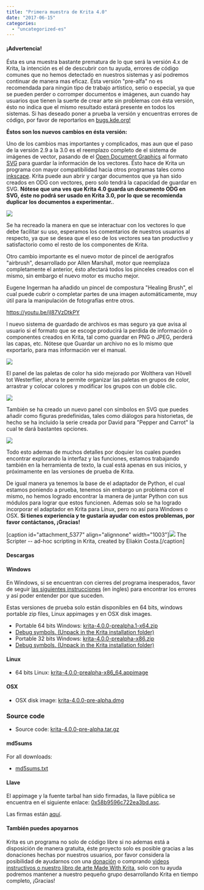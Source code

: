 ```yaml
---
title: "Primera muestra de Krita 4.0"
date: "2017-06-15"
categories: 
  - "uncategorized-es"
---
```


#### ¡Advertencia!

Ésta es una muestra bastante prematura de lo que será la versión 4.x de Krita, la intención es el de descubrir con tu ayuda, errores de código comunes que no hemos detectado en nuestros sistemas y así podremos continuar de manera mas eficaz. Ésta versión "pre-alfa" no es recomendada para ningún tipo de trabajo artístico, serio o especial, ya que se pueden perder o corromper documentos e imágenes, aun cuando hay usuarios que tienen la suerte de crear arte sin problemas con ésta versión, ésto no indica que el mismo resultado estará presente en todos los sistemas. Si has deseado poner a prueba la versión y encuentras errores de código, por favor de reportarlos en [bugs.kde.org!](https://bugs.kde.org)

**Éstos son los nuevos cambios en ésta versión:**

Uno de los cambios mas importantes y complicados, mas aun que el paso de la versión 2.9 a la 3.0 es el reemplazo completo de el sistema de imágenes de vector, pasando de el [Open Document Graphics](https://docs.oasis-open.org/office/v1.2/OpenDocument-v1.2.html) al formato [SVG](https://www.w3.org/TR/SVG/) para guardar la información de los vectores. Ésto hace de Krita un programa con mayor compatibilidad hacia otros programas tales como [inkscape](https://inkscape.org). Krita puede aun abrir y cargar documentos que ya han sido creados en ODG con vectores, pero solo tendrá la capacidad de guardar en SVG. **Nótese que una ves que Krita 4.0 guarda un documento ODG en SVG, éste no podrá ser usado en Krita 3.0, por lo que se recomienda duplicar los documentos a experimentar.**.

[![](/images/posts/2017/vector-934x1024.png)](https://krita.org/wp-content/uploads/2017/06/vector.png)

Se ha recreado la manera en que se interactuar con los vectores lo que debe facilitar su uso, esperamos los comentarios de nuestros usuarios al respecto, ya que se desea que el eso de los vectores sea tan productivo y satisfactorio como el resto de los componentes de Krita.

Otro cambio importante es el nuevo motor de pincel de aerógrafos "airbrush", desarrollado por Allen Marshall, motor que reemplaza completamente el anterior, ésto afectará todos los pinceles creados con el mismo, sin embargo el nuevo motor es mucho mejor.

Eugene Ingerman ha añadido un pincel de compostura "Healing Brush", el cual puede cubrir o completar partes de una imagen automáticamente, muy útil para la manipulación de fotografías entre otros.

https://youtu.be/jI87VzDtkPY

l nuevo sistema de guardado de archivos es mas seguro ya que avisa al usuario si el formato que se escoge producirá la perdida de información o componentes creados en Krita, tal como guardar en PNG o JPEG, perderá las capas, etc. Nótese que Guardar un archivo no es lo mismo que exportarlo, para mas información ver el manual.

[![](/images/posts/2017/warnings.png)](https://krita.org/wp-content/uploads/2017/06/warnings.png)

El panel de las paletas de color ha sido mejorado por Wolthera van Hövell tot Westerflier, ahora te permite organizar las paletas en grupos de color, arrastrar y colocar colores y modificar los grupos con un doble clic.

[![](/images/posts/2017/palette_dnd.png)](https://krita.org/wp-content/uploads/2017/06/palette_dnd.png)

También se ha creado un nuevo panel con símbolos en SVG que puedes añadir como figuras predefinidas, tales como diálogos para historietas, de hecho se ha incluido la serie creada por David para "Pepper and Carrot" la cual te dará bastantes opciones.

[![](/images/posts/2017/symbol.png)](https://krita.org/wp-content/uploads/2017/06/symbol.png)

Todo esto ademas de muchos detalles por doquier los cuales puedes encontrar explorando la interfaz y las funciones, estamos trabajando también en la herramienta de texto, la cual está apenas en sus inicios, y próximamente en las versiones de prueba de Krita.

De igual manera ya tenemos la base de el adaptador de Python, el cual estamos poniendo a prueba, tenemos sin embargo un problema con el mismo, no hemos logrado encontrar la manera de juntar Python con sus módulos para lograr que estos funcionen. Ademas solo se ha logrado incorporar el adaptador en Krita para Linux, pero no así para Windows o OSX. **Si tienes experiencia y te gustaría ayudar con estos problemas, por favor contáctanos, ¡Gracias!**

\[caption id="attachment\_5377" align="alignnone" width="1003"\][![](/images/posts/2017/scripter.png)](https://krita.org/wp-content/uploads/2017/06/scripter.png) The Scripter -- ad-hoc scripting in Krita, created by Eliakin Costa.\[/caption\]

#### Descargas

#### Windows

En Windows, si se encuentran con cierres del programa inesperados, favor de seguir [las siguientes instrucciones](https://docs.krita.org/Dr._Mingw_debugger) (en ingles) para encontrar los errores y así poder entender por que suceden.

Estas versiones de prueba solo están disponibles en 64 bits, windows portable zip files, Linux appimages y en OSX disk images.

- Portable 64 bits Windows: [krita-4.0.0-prealpha.1-x64.zip](https://download.kde.org/unstable/krita/4.0.0-prealpha/krita-4.0.0-prealpha.1-x64.zip)
- [Debug symbols. (Unpack in the Krita installation folder)](https://download.kde.org/unstable/krita/4.0.0-prealpha/krita-4.0.0-prealpha.1-x64-dbg.zip)
- Portable 32 bits Windows: [krita-4.0.0-prealpha-x86.zip](https://download.kde.org/unstable/krita/4.0.0-prealpha/krita-4.0.0-prealpha-x86.zip)
- [Debug symbols. (Unpack in the Krita installation folder)](https://download.kde.org/unstable/krita/4.0.0-prealpha/krita-4.0.0-prealpha-x86-dbg.zip)

#### Linux

- 64 bits Linux: [krita-4.0.0-prealpha-x86\_64.appimage](https://download.kde.org/unstable/krita/4.0.0-prealpha/krita-4.0.0-pre-alpha-x86_64.appimage)

#### OSX

- OSX disk image: [krita-4.0.0-pre-alpha.dmg](https://download.kde.org/unstable/krita/4.0.0-prealpha/krita-4.0.0-prealpha.dmg)

### Source code

- Source code: [krita-4.0.0-pre-alpha.tar.gz](https://download.kde.org/unstable/krita/4.0.0-prealpha/krita-4.0.0-prealpha.tar.gz)

#### md5sums

For all downloads:

- [md5sums.txt](https://download.kde.org/stable/krita/3.1.4/md5sums.txt)

#### Llave

El appimage y la fuente tarbal han sido firmadas, la llave pública se encuentra en el siguiente enlace: [0x58b9596c722ea3bd.asc](https://share.kde.org/index.php/s/fJ99V5mZvuyD0z8).

Las firmas están [aquí](http://download.kde.org/unstable/krita/3.1.3-beta.1).

#### También puedes apoyarnos

Krita es un programa no solo de código libre si no ademas está a disposición de manera gratuita, éste proyecto solo es posible gracias a las donaciones hechas por nuestros usuarios, por favor considera la posibilidad de ayudarnos con una [donación](https://krita.org/en/support-us/donations/) o comprando [videos instructivos o nuestro libro de arte Made With Krita](https://krita.org/es/item/krita-3-1-4/%22https://krita.org/en/support-us/shop), solo con tu ayuda podremos mantener a nuestro pequeño grupo desarrollando Krita en tiempo completo, ¡Gracias!
